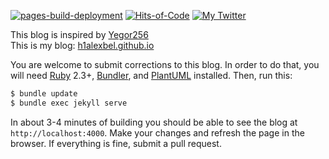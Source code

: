 [![pages-build-deployment](https://github.com/h1alexbel/h1alexbel.github.io/actions/workflows/pages/pages-build-deployment/badge.svg)](https://github.com/h1alexbel/h1alexbel.github.io/actions/workflows/pages/pages-build-deployment)
[![Hits-of-Code](https://hitsofcode.com/view/github/h1alexbel/h1alexbel.github.io?branch=main)](https://hitsofcode.com/view/github/h1alexbel/h1alexbel.github.io?branch=main)
[![My Twitter](https://img.shields.io/badge/Twitter-follow-active?logo=twitter)](https://twitter.com/intent/follow?screen_name=h1alexbel)

This blog is inspired by [Yegor256](https://yegor256.com)
<br>
This is my blog: [h1alexbel.github.io](https://h1alexbel.github.io)

You are welcome to submit corrections to this blog. In order to do that,
you will need [Ruby](https://www.ruby-lang.org/en/) 2.3+,
[Bundler](https://bundler.io/),
and [PlantUML](http://plantuml.com/) installed. Then, run this:

```bash
$ bundle update
$ bundle exec jekyll serve
```

In about 3-4 minutes of building you should be able to see the blog
at `http://localhost:4000`. Make your changes and refresh the page in the browser.
If everything is fine, submit a pull request.